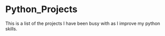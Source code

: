# Python_Projects

This is a list of the projects I have been busy with as I improve my python skills.
